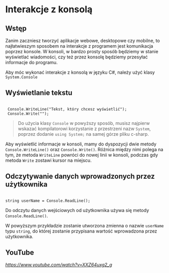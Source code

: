 # Interakcje z konsolą

## Wstęp

Zanim zaczniesz tworzyć aplikacje webowe, desktopowe czy mobilne, to najłatwieszym sposobem na interakcje z programem jest komunikacja poprzez konsole. W konsoli, w bardzo prosty sposób będziemy w stanie wyświetlać wiadomości, czy też przez konsolę będziemy przesyłać informacje do programu. 

Aby móc wykonać interakcje z konsolą w języku C#, należy użyć klasy `System.Console` 

## Wyświetlanie tekstu

```

 Console.WriteLine("Tekst, który chcesz wyświetlić");
 Console.Write("");

```

> Do użycia klasy `Console` w powyższy sposób, musisz najpierw wskazać kompilatorowi korzystanie z przestrzeni nazw `System`, poprzez dodanie `using System;` na samej górze pliku c-sharp.


Aby wyświetlić informacje w konsoli, mamy do dyspozycji dwie metody `Console.WriteLine()` oraz `Console.Write()`. Różnica między nimi polega na tym, że metoda `WriteLine` powróci do nowej linii w konsoli, podczas gdy metoda `Write` zostawi kursor na miejscu.

## Odczytywanie danych wprowadzonych przez użytkownika

```

string userName = Console.ReadLine();

```

Do odczytu danych wejściowych od użytkownika używa się metody `Console.ReadLine()`.

W powyższym przykładzie zostanie utworzona zmienna o nazwie `userName` typu `string`, do której zostanie przypisana wartość wprowadzona przez użytkownika.

## YouTube
*https://www.youtube.com/watch?v=XXZ64uxg2_g*